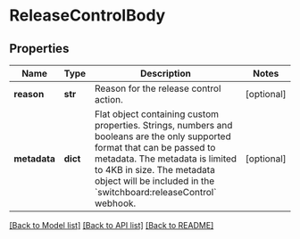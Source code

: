 # ReleaseControlBody

## Properties
Name | Type | Description | Notes
------------ | ------------- | ------------- | -------------
**reason** | **str** | Reason for the release control action. | [optional] 
**metadata** | **dict** | Flat object containing custom properties. Strings, numbers and booleans are the only supported format that can be passed to metadata. The metadata is limited to 4KB in size. The metadata object will be included in the &#x60;switchboard:releaseControl&#x60; webhook. | [optional] 

[[Back to Model list]](../README.md#documentation-for-models) [[Back to API list]](../README.md#documentation-for-api-endpoints) [[Back to README]](../README.md)


